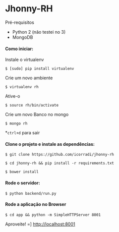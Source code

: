 # Jhonny-RH

Pré-requisitos
- Python 2 (não testei no 3)
- MongoDB

#### Como iniciar:

Instale o virtualenv
```
$ [sudo] pip install virtualenv
```

Crie um novo ambiente
```
$ virtualenv rh
```
Ative-o
```
$ source rh/bin/activate
```

Crie um novo Banco no mongo
```
$ mongo rh
```
\*`ctrl+d` para sair

#### Clone o projeto e instale as dependências:
```
$ git clone https://github.com/icorradi/jhonny-rh

$ cd jhonny-rh && pip install -r requirements.txt

$ bower install
```

#### Rode o servidor:
```
$ python backend/run.py
```

#### Rode a aplicação no Browser
```
$ cd app && python -m SimpleHTTPServer 8001
```

Aproveite! =]    [http://localhost:8001](http://localhost:8001)
